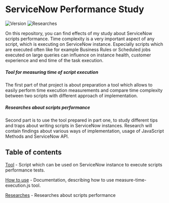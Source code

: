 # ServiceNow Performance Study
![Version](https://img.shields.io/badge/tool--version-1.0.0-brightgreen)
![Researches](https://img.shields.io/badge/researches-1-blue)

On this repository, you can find effects of my study about ServiceNow scripts performance. Time complexity is a very important aspect of any script, which is executing on ServiceNow instance. Especially scripts which are executed often like for example Business Rules or Scheduled jobs executed on large queries can influence on instance health, customer experience and end time of the task execution.

##### Tool for measuring time of script execution

The first part of that project is about preparation a tool which allows to easily perform time execution measurements and compare time complexity between two scripts with different approach of implementation.

##### Researches about scripts performance

Second part is to use the tool prepared in part one, to study different tips and traps about writing scripts in ServiceNow instances. Research will contain findings about various ways of implementation, usage of JavaScript Methods and ServiceNow API.

## Table of contents

[Tool](scripts/measure-time-execution.js) - Script which can be used on ServiceNow instance to execute scripts performance tests.

[How to use](scripts/readme.md) - Documentation, describing how to use measure-time-execution.js tool.

[Researches](/researches) - Researches about scripts performance
